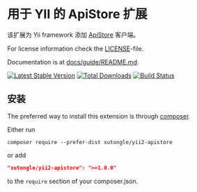 用于 YII 的 ApiStore 扩展
==============================

该扩展为 Yii framework 添加 [ApiStore](http://apistore.baidu.com/) 客户端。

For license information check the [LICENSE](LICENSE.md)-file.

Documentation is at [docs/guide/README.md](docs/guide/README.md).

[![Latest Stable Version](https://poser.pugx.org/xutongle/yii2-apistore/v/stable.png)](https://packagist.org/packages/xutongle/yii2-apistore)
[![Total Downloads](https://poser.pugx.org/xutongle/yii2-apistore/downloads.png)](https://packagist.org/packages/xutongle/yii2-apistore)
[![Build Status](https://travis-ci.org/xutongle/yii2-apistore.svg?branch=master)](https://travis-ci.org/xutongle/yii2-apistore)

安装
------------

The preferred way to install this extension is through [composer](http://getcomposer.org/download/).

Either run

```
composer require --prefer-dist xutongle/yii2-apistore
```

or add

```json
"xutongle/yii2-apistore": ">=1.0.0"
```

to the `require` section of your composer.json.
